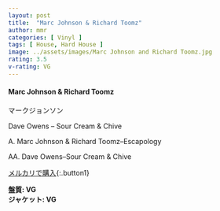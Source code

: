 ```yaml
---
layout: post
title:  "Marc Johnson & Richard Toomz"
author: mmr
categories: [ Vinyl ]
tags: [ House, Hard House ]
image: ../assets/images/Marc Johnson and Richard Toomz.jpg
rating: 3.5
v-rating: VG
---
```


#### Marc Johnson & Richard Toomz

マークジョンソン

Dave Owens – Sour Cream & Chive

A. Marc Johnson & Richard Toomz–Escapology

AA. Dave Owens–Sour Cream & Chive

[メルカリで購入](https://jp.mercari.com/item/m80514183541){:.button1}

<div class="mt-4 mb-4 d-flex align-items-center">
<strong class="mr-1">盤質: VG</strong>
</div>
<div class="mt-4 mb-4 d-flex align-items-center">
<strong class="mr-1">ジャケット: VG</strong>
</div>
